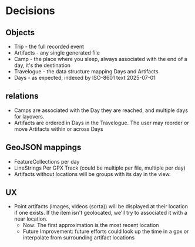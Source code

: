 # Decisions


## Objects

- Trip - the full recorded event
- Artifacts - any single generated file
- Camp - the place where you sleep, always associated with the end of a day, it's the destination
- Travelogue - the data structure mapping Days and Artifacts
- Days - as expected, indexed by ISO-8601 text 2025-07-01


## relations
- Camps are associated with the Day they are reached, and multiple days for layovers.
- Artifacts are ordered in Days in the Travelogue.  The user may reorder or move Artifacts within or across Days

## GeoJSON mappings
- FeatureCollections per day
- LineStrings Per GPX Track (could be multiple per file, multiple per day)
- Artifacts without locations will be groups with its day in the view.

## UX
- Point artifacts (images, videos (sorta)) will be displayed at their location if 
    one exists.  If the item isn't geolocated, we'll try to associated it with a 
    near location. 
    - Now: The first approximation is the most recent location
    - Future Improvement: future efforts could look up the time in a gpx or interpolate from surrounding 
        artifact locations
